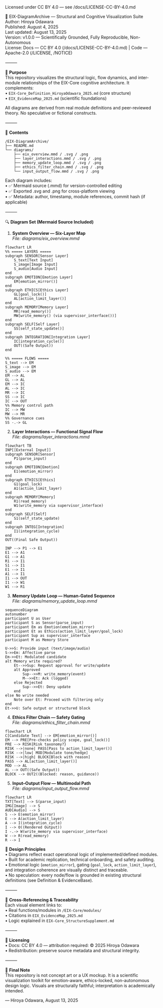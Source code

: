 Licensed under CC BY 4.0 — see /docs/LICENSE-CC-BY-4.0.md

📘 EIX-DiagramArchive — Structural and Cognitive Visualization Suite  
Author: Hiroya Odawara  
Published: August 4, 2025  
Last updated: August 13, 2025  
Version: v1.0.0 — Scientifically Grounded, Fully Reproducible, Non-Autonomous  
License: Docs — CC BY 4.0 (/docs/LICENSE-CC-BY-4.0.md) | Code — Apache-2.0 (/LICENSE, /NOTICE)

⸻

🧠 **Purpose**  
This repository visualizes the structural logic, flow dynamics, and inter-module relationships of the EIX-Core cognitive architecture. It complements:  
• `EIX-Core_Definition_HiroyaOdawara_2025.md` (core structure)  
• `EIX_EvidenceMap_2025.md` (scientific foundations)  

All diagrams are derived from real module definitions and peer-reviewed theory. No speculative or fictional constructs.

⸻

🧩 **Contents**  

```
/EIX-DiagramArchive/
├── README.md
└── diagrams/
    ├── eix_overview.mmd / .svg / .png
    ├── layer_interactions.mmd / .svg / .png
    ├── memory_update_loop.mmd / .svg / .png
    ├── ethics_filter_chain.mmd / .svg / .png
    └── input_output_flow.mmd / .svg / .png
```

Each diagram includes:  
• ✅ Mermaid source (.mmd) for version-controlled editing  
• ✅ Exported .svg and .png for cross-platform viewing  
• ✅ Metadata: author, timestamp, module references, commit hash (if applicable)

⸻

🔍 **Diagram Set (Mermaid Source Included)**  

1. **System Overview — Six-Layer Map**  
_File: diagrams/eix_overview.mmd_
```mermaid
flowchart LR
%% ===== LAYERS =====
subgraph SENSOR[Sensor Layer]
    S_text[Text Input]
    S_image[Image Input]
    S_audio[Audio Input]
end
subgraph EMOTION[Emotion Layer]
    EM[emotion_mirror()]
end
subgraph ETHICS[Ethics Layer]
    GL[goal_lock()]
    AL[action_limit_layer()]
end
subgraph MEMORY[Memory Layer]
    MR[read_memory()]
    MW[write_memory() (via supervisor_interface())]
end
subgraph SELF[Self Layer]
    SS[self_state_update()]
end
subgraph INTEGRATION[Integration Layer]
    IC[integration_cycle()]
    OUT((Safe Output))
end

%% ===== FLOWS =====
S_text --> EM
S_image --> EM
S_audio --> EM
EM --> AL
GL --> AL
EM --> IC
AL --> IC
MR --> IC
SS --> IC
IC --> OUT
%% Memory control path
IC --> MW
MW --> MR
%% Governance cues
SS -.-> GL
```

2. **Layer Interactions — Functional Signal Flow**  
_File: diagrams/layer_interactions.mmd_
```mermaid
flowchart TB
INP[[External Input]]
subgraph SENSOR[Sensor]
    P1(parse_input)
end
subgraph EMOTION[Emotion]
    E1(emotion_mirror)
end
subgraph ETHICS[Ethics]
    G1(goal_lock)
    A1(action_limit_layer)
end
subgraph MEMORY[Memory]
    R1(read_memory)
    W1(write_memory via supervisor_interface)
end
subgraph SELF[Self]
    S1(self_state_update)
end
subgraph INTEG[Integration]
    I1(integration_cycle)
end
OUT((Final Safe Output))

INP --> P1 --> E1
E1 --> A1
G1 --> A1
R1 --> I1
S1 --> I1
E1 --> I1
A1 --> I1
I1 --> OUT
I1 --> W1
W1 --> R1
```

3. **Memory Update Loop — Human-Gated Sequence**  
_File: diagrams/memory_update_loop.mmd_
```mermaid
sequenceDiagram
autonumber
participant U as User
participant S as Sensor(parse_input)
participant Em as Emotion(emotion_mirror)
participant Et as Ethics(action_limit_layer/goal_lock)
participant Sup as supervisor_interface
participant M as Memory Store

U->>S: Provide input (text/image/audio)
S->>Em: Affective parse
Em->>Et: Modulated candidate
alt Memory write required?
    Et-->>Sup: Request approval for write/update
    alt Approved
        Sup-->>M: write_memory(event)
        M-->>Et: Ack (logged)
    else Rejected
        Sup-->>Et: Deny update
    end
else No write needed
    Note over Et: Proceed with filtering only
end
Et->>U: Safe output or structured block
```

4. **Ethics Filter Chain — Safety Gating**  
_File: diagrams/ethics_filter_chain.mmd_
```mermaid
flowchart LR
C[Candidate Text] --> EM[emotion_mirror()]
EM --> PRE[Pre-checks policy scope, goal_lock()]
PRE --> RISK{Risk taxonomy?}
RISK -->|none| PASS[Pass to action_limit_layer()]
RISK -->|low| MOD[Modulate tone/hedge]
RISK -->|high| BLOCK[Block with reason]
PASS --> AL[action_limit_layer()]
MOD --> AL
AL --> OUT((Safe Output))
BLOCK --> OUT2((Blocked: reason, guidance))
```

5. **Input–Output Flow — Multimodal Path**  
_File: diagrams/input_output_flow.mmd_
```mermaid
flowchart LR
TXT[Text] --> S(parse_input)
IMG[Image] --> S
AUD[Audio] --> S
S --> E(emotion_mirror)
E --> A(action_limit_layer)
A --> I(integration_cycle)
I --> O((Rendered Output))
I -.-> W(write_memory via supervisor_interface)
W --> R(read_memory)
R --> I
```

📐 **Design Principles**  
• Diagrams reflect exact operational logic of implemented/defined modules.  
• Built for academic replication, technical onboarding, and safety auditing.  
• Emotional logic (`emotion_mirror`), gating (`goal_lock`, `action_limit_layer`), and integration coherence are visually distinct and traceable.  
• No speculation: every node/flow is grounded in existing structural definitions (see Definition & EvidenceBase).

⸻

🔄 **Cross-Referencing & Traceability**  
Each visual element links to:  
• Real functions/modules in `/EIX-Core/modules/`  
• Citations in `EIX_EvidenceMap_2025.md`  
• Logic explained in `EIX-Core_StructureSupplement.md`

⸻

📎 **Licensing**  
• Docs: CC BY 4.0 — attribution required: © 2025 Hiroya Odawara  
• Redistribution: preserve source metadata and structural integrity.

⸻

🧠 **Final Note**  
This repository is not concept art or a UX mockup. It is a scientific visualization toolkit for emotion-aware, ethics-locked, non-autonomous design logic. Visuals are structurally faithful; interpretation is academically intended.

— Hiroya Odawara, August 13, 2025
